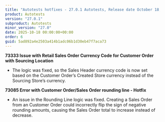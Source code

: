 ```yaml
---
title: "Autotests hotfixes - 27.0.1 Autotests, Release date October 18, 2025 - Hotfixes"
product: Autotests
version: "27.0.1"
subproduct: Autotests
minor_version: "27.0"
date: 2025-10-18 00:00:00+00:00
order: 6
guid: 5ad892a4e2503a414b1adc06b1d30eb47f7aca73
---
```


<strong>73333 Issue with Retail Sales Order Currency Code for Customer Order with Sourcing Location</strong>
<ul><li>The logic was fixed, so the Sales Header currency code is now set based on the Customer Order’s Created Store currency instead of the Sourcing Store’s currency.</li></ul>
<strong>73085 Error with Customer Order/Sales Order rounding line - Hotfix</strong>
<ul><li>An issue in the Rounding Line logic was fixed. Creating a Sales Order from an Customer Order could incorrectly flip the sign of negative rounding amounts, causing the Sales Order total to increase instead of decrease.</li></ul>
